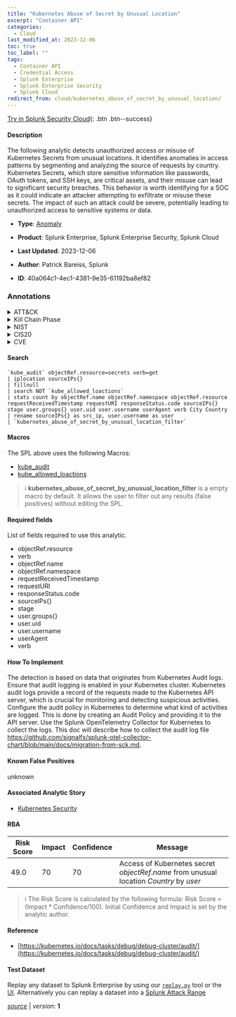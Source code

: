 ```yaml
---
title: "Kubernetes Abuse of Secret by Unusual Location"
excerpt: "Container API"
categories:
  - Cloud
last_modified_at: 2023-12-06
toc: true
toc_label: ""
tags:
  - Container API
  - Credential Access
  - Splunk Enterprise
  - Splunk Enterprise Security
  - Splunk Cloud
redirect_from: cloud/kubernetes_abuse_of_secret_by_unusual_location/
---
```




[Try in Splunk Security Cloud](https://www.splunk.com/en_us/cyber-security.html){: .btn .btn--success}

#### Description

The following analytic detects unauthorized access or misuse of Kubernetes Secrets from unusual locations. It identifies anomalies in access patterns by segmenting and analyzing the source of requests by country. Kubernetes Secrets, which store sensitive information like passwords, OAuth tokens, and SSH keys, are critical assets, and their misuse can lead to significant security breaches. This behavior is worth identifying for a SOC as it could indicate an attacker attempting to exfiltrate or misuse these secrets. The impact of such an attack could be severe, potentially leading to unauthorized access to sensitive systems or data.

- **Type**: [Anomaly](https://github.com/splunk/security_content/wiki/Detection-Analytic-Types)
- **Product**: Splunk Enterprise, Splunk Enterprise Security, Splunk Cloud

- **Last Updated**: 2023-12-06
- **Author**: Patrick Bareiss, Splunk
- **ID**: 40a064c1-4ec1-4381-9e35-61192ba8ef82

### Annotations
<details>
  <summary>ATT&CK</summary>

<div markdown="1">

#### [ATT&CK](https://attack.mitre.org/)

| ID          | Technique   | Tactic         |
| ----------- | ----------- |--------------- |
| [T1552.007](https://attack.mitre.org/techniques/T1552/007/) | Container API | Credential Access |

</div>
</details>


<details>
  <summary>Kill Chain Phase</summary>

<div markdown="1">

* Exploitation


</div>
</details>


<details>
  <summary>NIST</summary>

<div markdown="1">

* DE.AE



</div>
</details>

<details>
  <summary>CIS20</summary>

<div markdown="1">

* CIS 13



</div>
</details>

<details>
  <summary>CVE</summary>

<div markdown="1">


</div>
</details>


#### Search

```
`kube_audit` objectRef.resource=secrets verb=get 
| iplocation sourceIPs{} 
| fillnull 
| search NOT `kube_allowed_loactions` 
| stats count by objectRef.name objectRef.namespace objectRef.resource requestReceivedTimestamp requestURI responseStatus.code sourceIPs{} stage user.groups{} user.uid user.username userAgent verb City Country 
| rename sourceIPs{} as src_ip, user.username as user 
| `kubernetes_abuse_of_secret_by_unusual_location_filter` 
```

#### Macros
The SPL above uses the following Macros:
* [kube_audit](https://github.com/splunk/security_content/blob/develop/macros/kube_audit.yml)
* [kube_allowed_loactions](https://github.com/splunk/security_content/blob/develop/macros/kube_allowed_loactions.yml)

> :information_source:
> **kubernetes_abuse_of_secret_by_unusual_location_filter** is a empty macro by default. It allows the user to filter out any results (false positives) without editing the SPL.



#### Required fields
List of fields required to use this analytic.
* objectRef.resource
* verb
* objectRef.name
* objectRef.namespace
* requestReceivedTimestamp
* requestURI
* responseStatus.code
* sourceIPs{}
* stage
* user.groups{}
* user.uid
* user.username
* userAgent
* verb



#### How To Implement
The detection is based on data that originates from Kubernetes Audit logs. Ensure that audit logging is enabled in your Kubernetes cluster. Kubernetes audit logs provide a record of the requests made to the Kubernetes API server, which is crucial for monitoring and detecting suspicious activities. Configure the audit policy in Kubernetes to determine what kind of activities are logged. This is done by creating an Audit Policy and providing it to the API server. Use the Splunk OpenTelemetry Collector for Kubernetes to collect the logs. This doc will describe how to collect the audit log file https://github.com/signalfx/splunk-otel-collector-chart/blob/main/docs/migration-from-sck.md.
#### Known False Positives
unknown

#### Associated Analytic Story
* [Kubernetes Security](/stories/kubernetes_security)




#### RBA

| Risk Score  | Impact      | Confidence   | Message      |
| ----------- | ----------- |--------------|--------------|
| 49.0 | 70 | 70 | Access of Kubernetes secret $objectRef.name$ from unusual location $Country$ by $user$ |


> :information_source:
> The Risk Score is calculated by the following formula: Risk Score = (Impact * Confidence/100). Initial Confidence and Impact is set by the analytic author.


#### Reference

* [https://kubernetes.io/docs/tasks/debug/debug-cluster/audit/](https://kubernetes.io/docs/tasks/debug/debug-cluster/audit/)



#### Test Dataset
Replay any dataset to Splunk Enterprise by using our [`replay.py`](https://github.com/splunk/attack_data#using-replaypy) tool or the [UI](https://github.com/splunk/attack_data#using-ui).
Alternatively you can replay a dataset into a [Splunk Attack Range](https://github.com/splunk/attack_range#replay-dumps-into-attack-range-splunk-server)




[*source*](https://github.com/splunk/security_content/tree/develop/detections/cloud/kubernetes_abuse_of_secret_by_unusual_location.yml) \| *version*: **1**